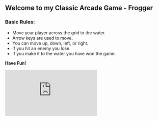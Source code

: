 ## Welcome to my Classic Arcade Game - Frogger

### Basic Rules:

- Move your player across the grid to the water.
- Arrow keys are used to move.
- You can move up, down, left, or right.
- If you hit an enemy you lose.
- If you make it to the water you have won the game.

**Have Fun!**

![alt text][logo]

[logo]: https://github.com/ITGeekTJ/classic-arcade-game/blob/master/index.html "Classic Arcade Game"
